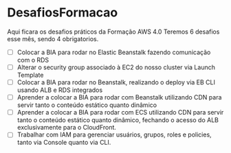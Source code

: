 # DesafiosFormacao
Aqui ficara os desafios práticos da Formação AWS 4.0
Teremos 6 desafios esse mês, sendo 4 obrigatorios. 

- [ ] Colocar a BIA para rodar no Elastic Beanstalk fazendo comunicação com o RDS
- [ ] Alterar o security group associado à EC2 do nosso cluster via Launch Template
- [ ] Colocar a BIA para rodar no Beanstalk, realizando o deploy via EB CLI usando ALB e RDS integrados
- [ ] Aprender a colocar a BIA para rodar com Beanstalk utilizando CDN para servir tanto o conteúdo estático quanto dinâmico
- [ ] Aprender a colocar a BIA para rodar com ECS utilizando CDN para servir tanto o conteúdo estático quanto dinâmico, fechando o acesso do ALB exclusivamente para o CloudFront.
- [ ] Trabalhar com IAM para gerenciar usuários, grupos, roles e policies, tanto via Console quanto via CLI.